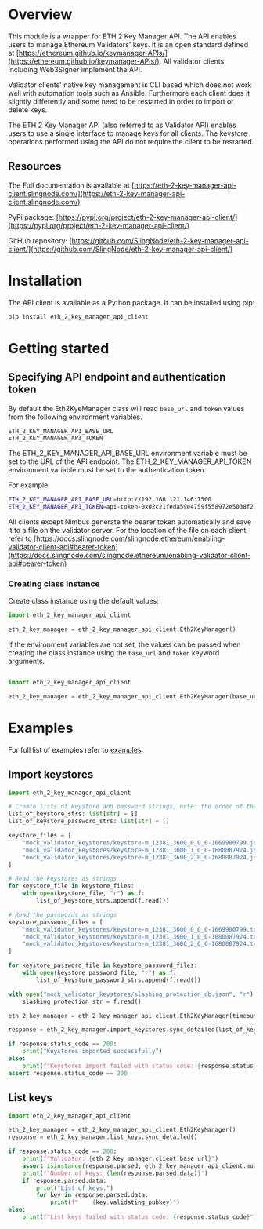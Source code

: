 # Overview

This module is a wrapper for ETH 2 Key Manager API. The API enables users to manage Ethereum Validators' keys. It is an open standard defined at [https://ethereum.github.io/keymanager-APIs/](https://ethereum.github.io/keymanager-APIs/). All validator clients including Web3Signer implement the API.

Validator clients' native key management is CLI based which does not work well with automation tools such as Ansible. Furthermore each client does it slightly differently and some need to be restarted in order to import or delete keys.

The ETH 2 Key Manager API (also referred to as Validator API) enables users to use a single interface to manage keys for all clients. The keystore operations performed using the API do not require the client to be restarted.

## Resources

The Full documentation is available at [https://eth-2-key-manager-api-client.slingnode.com/](https://eth-2-key-manager-api-client.slingnode.com/)

PyPi package: [https://pypi.org/project/eth-2-key-manager-api-client/](https://pypi.org/project/eth-2-key-manager-api-client/)

GitHub repository: [https://github.com/SlingNode/eth-2-key-manager-api-client/](https://github.com/SlingNode/eth-2-key-manager-api-client/)

# Installation

The API client is available as a Python package. It can be installed using pip:

```bash
pip install eth_2_key_manager_api_client
```
# Getting started

## Specifying API endpoint and authentication token

By default the Eth2KyeManager class will read `base_url` and `token` values from the following environment variables.

```bash
ETH_2_KEY_MANAGER_API_BASE_URL
ETH_2_KEY_MANAGER_API_TOKEN
```

The ETH_2_KEY_MANAGER_API_BASE_URL environment variable must be set to the URL of the API endpoint. The ETH_2_KEY_MANAGER_API_TOKEN environment variable must be set to the authentication token.

For example:

```bash
ETH_2_KEY_MANAGER_API_BASE_URL=http://192.168.121.146:7500
ETH_2_KEY_MANAGER_API_TOKEN=api-token-0x02c21feda59e4759f558972e5038f21babb37e4e047f0a113a28bd1ad2f6263a16
```

All clients except Nimbus generate the bearer token automatically and save it to a file on the validator server. For the location of the file on each client refer to [https://docs.slingnode.com/slingnode.ethereum/enabling-validator-client-api#bearer-token](https://docs.slingnode.com/slingnode.ethereum/enabling-validator-client-api#bearer-token)

### Creating class instance

Create class instance using the default values:

```python
import eth_2_key_manager_api_client

eth_2_key_manager = eth_2_key_manager_api_client.Eth2KeyManager()
```

If the environment variables are not set, the values can be passed when creating the class instance using the `base_url` and `token` keyword arguments.

```python

import eth_2_key_manager_api_client

eth_2_key_manager = eth_2_key_manager_api_client.Eth2KeyManager(base_url="http://192.168.121.146:7500", token="token")
```

# Examples

For full list of examples refer to [examples](https://eth-2-key-manager-api-client.slingnode.com/).

## Import keystores

```python
import eth_2_key_manager_api_client

# Create lists of keystore and password strings, note: the order of the lists must match `passwords[i]` must unlock `keystores[i]`
list_of_keystore_strs: list[str] = []
list_of_keystore_password_strs: list[str] = []

keystore_files = [
    "mock_validator_keystores/keystore-m_12381_3600_0_0_0-1669980799.json",
    "mock_validator_keystores/keystore-m_12381_3600_1_0_0-1680087924.json",
    "mock_validator_keystores/keystore-m_12381_3600_2_0_0-1680087924.json",
]

# Read the keystores as strings
for keystore_file in keystore_files:
    with open(keystore_file, "r") as f:
        list_of_keystore_strs.append(f.read())

# Read the passwords as strings
keystore_password_files = [
    "mock_validator_keystores/keystore-m_12381_3600_0_0_0-1669980799.txt",
    "mock_validator_keystores/keystore-m_12381_3600_1_0_0-1680087924.txt",
    "mock_validator_keystores/keystore-m_12381_3600_2_0_0-1680087924.txt",
]

for keystore_password_file in keystore_password_files:
    with open(keystore_password_file, "r") as f:
        list_of_keystore_password_strs.append(f.read())

with open("mock_validator_keystores/slashing_protection_db.json", "r") as f:
    slashing_protection_str = f.read()

eth_2_key_manager = eth_2_key_manager_api_client.Eth2KeyManager(timeout=10.0)

response = eth_2_key_manager.import_keystores.sync_detailed(list_of_keystore_strs, list_of_keystore_password_strs, slashing_protection_str)

if response.status_code == 200:
    print("Keystores imported successfully")
else:
    print(f"Keystores import failed with status code: {response.status_code}")
assert response.status_code == 200

```

## List keys

```python
import eth_2_key_manager_api_client

eth_2_key_manager = eth_2_key_manager_api_client.Eth2KeyManager()
response = eth_2_key_manager.list_keys.sync_detailed()

if response.status_code == 200:
    print(f"Validator: {eth_2_key_manager.client.base_url}")
    assert isinstance(response.parsed, eth_2_key_manager_api_client.models.list_keys_response.ListKeysResponse)
    print(f"Number of keys: {len(response.parsed.data)}")
    if response.parsed.data:
        print("List of keys:")
        for key in response.parsed.data:
            print(f"    {key.validating_pubkey}")
else:
    print(f"List keys failed with status code: {response.status_code}")

```
